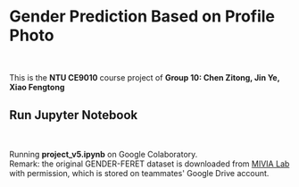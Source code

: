 # Gender Prediction Based on Profile Photo
 <br>
 
 This is the __NTU CE9010__ course project of __Group 10: Chen Zitong, Jin Ye, Xiao Fengtong__
 
## Run Jupyter Notebook
  <br>
  
  Running **project_v5.ipynb** on Google Colaboratory.
  <br>
  Remark: the original GENDER-FERET dataset is downloaded from [MIVIA Lab] with permission, which is stored on teammates' Google Drive account.
  
  [MIVIA Lab]: http://mivia.unisa.it/datasets/video-analysis-datasets/gender-recognition-dataset/

